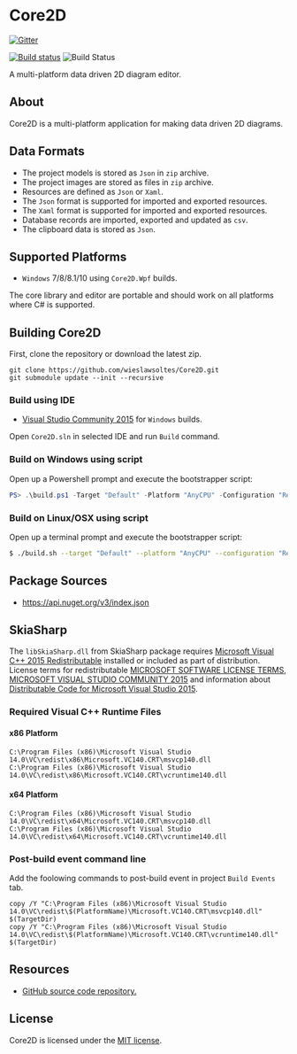 # Core2D

[![Gitter](https://badges.gitter.im/wieslawsoltes/Core2D.svg)](https://gitter.im/wieslawsoltes/Core2D?utm_source=badge&utm_medium=badge&utm_campaign=pr-badge)

[![Build status](https://ci.appveyor.com/api/projects/status/7k1e0voeit7od9bw/branch/master?svg=true)](https://ci.appveyor.com/project/wieslawsoltes/core2d/branch/master)
![Build Status](https://wiso.visualstudio.com/_apis/public/build/definitions/6eb4f619-6cfb-4f2c-8220-dbe2c8cfd282/2/badge)

A multi-platform data driven 2D diagram editor.

## About

Core2D is a multi-platform application for making data driven 2D diagrams.

## Data Formats

* The project models is stored as `Json` in `zip` archive.
* The project images are stored  as files in `zip` archive.
* Resources are defined as `Json` or `Xaml`.
* The `Json` format is supported for imported and exported resources. 
* The `Xaml` format is supported for imported and exported resources. 
* Database records are imported, exported and updated as `csv`.
* The clipboard data is stored as `Json`.

## Supported Platforms

* `Windows` 7/8/8.1/10 using `Core2D.Wpf` builds.

The core library and editor are portable and should work on all platforms where C# is supported.

## Building Core2D

First, clone the repository or download the latest zip.
```
git clone https://github.com/wieslawsoltes/Core2D.git
git submodule update --init --recursive
```

### Build using IDE

* [Visual Studio Community 2015](https://www.visualstudio.com/en-us/products/visual-studio-community-vs.aspx) for `Windows` builds.

Open `Core2D.sln` in selected IDE and run `Build` command.

### Build on Windows using script

Open up a Powershell prompt and execute the bootstrapper script:
```PowerShell
PS> .\build.ps1 -Target "Default" -Platform "AnyCPU" -Configuration "Release"
```

### Build on Linux/OSX using script

Open up a terminal prompt and execute the bootstrapper script:
```Bash
$ ./build.sh --target "Default" --platform "AnyCPU" --configuration "Release"
```

## Package Sources

* https://api.nuget.org/v3/index.json

## SkiaSharp

The `libSkiaSharp.dll` from SkiaSharp package requires [Microsoft Visual C++ 2015 Redistributable](https://www.microsoft.com/en-us/download/details.aspx?id=52982) installed or included as part of distribution. License terms for redistributable
[MICROSOFT SOFTWARE LICENSE TERMS, MICROSOFT VISUAL STUDIO COMMUNITY 2015](https://www.visualstudio.com/en-us/support/legal/mt171547) and information about [Distributable Code for Microsoft Visual Studio 2015](https://www.visualstudio.com/en-us/downloads/2015-redistribution-vs.aspx).

### Required Visual C++ Runtime Files

#### x86 Platform

```
C:\Program Files (x86)\Microsoft Visual Studio 14.0\VC\redist\x86\Microsoft.VC140.CRT\msvcp140.dll
C:\Program Files (x86)\Microsoft Visual Studio 14.0\VC\redist\x86\Microsoft.VC140.CRT\vcruntime140.dll
```

#### x64 Platform

```
C:\Program Files (x86)\Microsoft Visual Studio 14.0\VC\redist\x64\Microsoft.VC140.CRT\msvcp140.dll
C:\Program Files (x86)\Microsoft Visual Studio 14.0\VC\redist\x64\Microsoft.VC140.CRT\vcruntime140.dll
```

### Post-build event command line

Add the foolowing commands to post-build event in project `Build Events` tab.

```
copy /Y "C:\Program Files (x86)\Microsoft Visual Studio 14.0\VC\redist\$(PlatformName)\Microsoft.VC140.CRT\msvcp140.dll" $(TargetDir)
copy /Y "C:\Program Files (x86)\Microsoft Visual Studio 14.0\VC\redist\$(PlatformName)\Microsoft.VC140.CRT\vcruntime140.dll" $(TargetDir)
```

## Resources

* [GitHub source code repository.](https://github.com/wieslawsoltes/Core2D)

## License

Core2D is licensed under the [MIT license](LICENSE.TXT).
